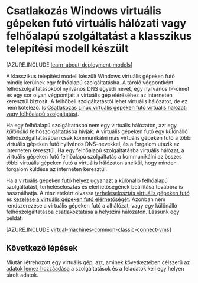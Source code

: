 <properties
    pageTitle="A Windows VMs csatlakozás egy felhőalapú szolgáltatásba a |} Microsoft Azure"
    description="Csatlakozás Windows Azure felhőszolgáltatásba vagy virtuális hálózati klasszikus telepítési modellel létrehozott virtuális gépeken futó."
    services="virtual-machines-windows"
    documentationCenter=""
    authors="cynthn"
    manager="timlt"
    editor=""
    tags="azure-service-management"/>

<tags
    ms.service="virtual-machines-windows"
    ms.workload="infrastructure-services"
    ms.tgt_pltfrm="vm-windows"
    ms.devlang="na"
    ms.topic="article"
    ms.date="09/27/2016"
    ms.author="cynthn"/>

# <a name="connect-windows-virtual-machines-created-with-the-classic-deployment-model-with-a-virtual-network-or-cloud-service"></a>Csatlakozás Windows virtuális gépeken futó virtuális hálózati vagy felhőalapú szolgáltatást a klasszikus telepítési modell készült

[AZURE.INCLUDE [learn-about-deployment-models](../../includes/learn-about-deployment-models-classic-include.md)]

A klasszikus telepítési modell készült Windows virtuális gépeken futó mindig kerülnek egy felhőalapú szolgáltatásba. A tároló végpontként felhőszolgáltatásokból nyilvános DNS egyedi nevet, egy nyilvános IP-címet és egy sor olyan végpontjait a virtuális gép eléréséhez az interneten keresztül biztosít. A felhőbeli szolgáltatástól lehet virtuális hálózatot, de ez nem kötelező. Is [Csatlakozás Linux virtuális gépeken futó virtuális hálózati vagy felhőalapú szolgáltatást](virtual-machines-linux-classic-connect-vms.md).

Ha egy felhőalapú szolgáltatásba nem egy virtuális hálózaton, azt egy *különálló* felhőszolgáltatásba hívják. A virtuális gépeken futó egy különálló felhőszolgáltatásában csak kommunikálni más virtuális gépeken futó a többi virtuális gépeken futó nyilvános DNS-nevekkel, és a forgalom utazik az interneten keresztül. Ha egy felhőalapú szolgáltatásba virtuális hálózat, a virtuális gépeken futó felhőalapú szolgáltatás a kommunikálni az összes többi virtuális gépeken futó a virtuális hálózaton anélkül, hogy minden forgalom küldése az interneten keresztül.

Ha a virtuális gépeken futó helyez ugyanazt a különálló felhőalapú szolgáltatást, terheléselosztás és elérhetőségének beállítása továbbra is használhatja. A részletekért olvassa [terheléselosztás virtuális gépeken futó](virtual-machines-windows-load-balance.md) és [kezelése a virtuális gépeken futó elérhetőségét](virtual-machines-windows-manage-availability.md). Azonban nem rendszerezése a virtuális gépeken futó a alhálózat, vagy egy különálló felhőszolgáltatásba csatlakoztatása a helyszíni hálózaton. Lássunk egy példát:

[AZURE.INCLUDE [virtual-machines-common-classic-connect-vms](../../includes/virtual-machines-common-classic-connect-vms.md)]

## <a name="next-steps"></a>Következő lépések

Miután létrehozott egy virtuális gép, azt, aminek következtében célszerű az [adatok lemez hozzáadása](virtual-machines-windows-classic-attach-disk.md) a szolgáltatások és a feladatok kell egy helyen tárolt adatok. 